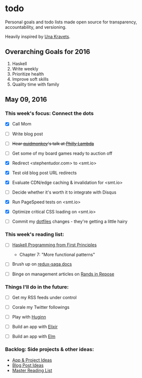 todo
====

Personal goals and todo lists made open source for transparency,
accountability, and versioning.

Heavily inspired by [Una Kravets].

  [Una Kravets]: http://una.im/personal-goals-guide

## Overarching Goals for 2016

1. Haskell
2. Write weekly
3. Prioritize health
4. Improve soft skills
5. Quality time with family

## May 09, 2016

### This week's focus: Connect the dots

- [x] Call Mom
- [ ] Write blog post
- [ ] ~~Hear [quidmonkey]'s talk at [Philly Lambda]~~
- [ ] Get some of my board games ready to auction off
- [x] Redirect <stephentudor.com> to <smt.io>
- [x] Test old blog post URL redirects
- [x] Evaluate CDN/edge caching & invalidation for <smt.io>
- [ ] Decide whether it's worth it to integrate with Disqus
- [x] Run PageSpeed tests on <smt.io>
- [x] Optimize critical CSS loading on <smt.io>
- [ ] Commit my [dotfiles] changes - they're getting a little hairy

  [quidmonkey]: https://github.com/quidmonkey
  [Philly Lambda]: http://www.meetup.com/Philly-Lambda/events/230810382/
  [dotfiles]: https://github.com/smt/dotfiles

### This week's reading list:

- [ ] [Haskell Programming from First Principles](http://haskellbook.com)
    - Chapter 7: "More functional patterns"
- [ ] Brush up on [redux-saga docs]
- [ ] Binge on management articles on [Rands in Repose]

  [redux-saga docs]: http://yelouafi.github.io/redux-saga/
  [Rands in Repose]: http://randsinrepose.com/archives/category/management/

### Things I'll do in the future:

- [ ] Get my RSS feeds under control
- [ ] Corale my Twitter followings
- [ ] Play with [Huginn]
- [ ] Build an app with [Elixir]
- [ ] Build an app with [Elm]

  [Huginn]: https://github.com/cantino/huginn
  [Elixir]: http://elixir-lang.org/
  [Elm]: http://elm-lang.org/

### Backlog: Side projects & other ideas:

- [App & Project Ideas](https://github.com/smt/todo/blob/master/backlog/app-ideas.md)
- [Blog Post Ideas](https://github.com/smt/todo/blob/master/backlog/post-ideas.md)
- [Master Reading List](https://github.com/smt/todo/blob/master/backlog/reading-list.md)
